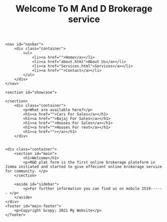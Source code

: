 <html>
<head>
	<title>MD</title>
	<link rel="stylesheet" type="text/css" href="style.css">
</head>
<body>
	<header id="main-header">
		<div class="container">
			<h1>Welcome To M And D Brokerage service</h1>
		</div>
	</header>

	<nav id="navbar">
		<div class="container">
			<ul>
				<li><a href="">Home</a></li>
				<li><a href="about.html">About Us</a></li>
				<li><a href="Services.html">Services</a></li>
				<li><a href="">Contact</a></li>
			</ul>
		</div>
	</nav>

	<section id="showcase">
	
	</section>
		<div class="container">
			<p>What are available here?</p>
			<h1><a href="">Cars For Sales</a></h1>
			<h1><a href="">Bajaj For Sales</a></h1>
			<h1><a href="">Houses For Sales</a></h1>
			<h1><a href="">Houses For rent</a></h1>
			<h1><a href=""></a></h1>
		</div>

	
	<div class="container">
		<section id="main">
			<h1>Welcome</h1>
			<p>M&D plat form is the first online brokerage plateform in Jimma initiated and started to give effecient online brokerage service for community. </p>			
		</section>

		<aside id="sidebar">
			<p>For further information you can find us on mobile 2519------ </p>
	    </aside>
    </div>
    <footer id="main-footer">
    	<p>Copyright &copy; 2021 My Website</p>
    </footer>

</body>
</html> 
